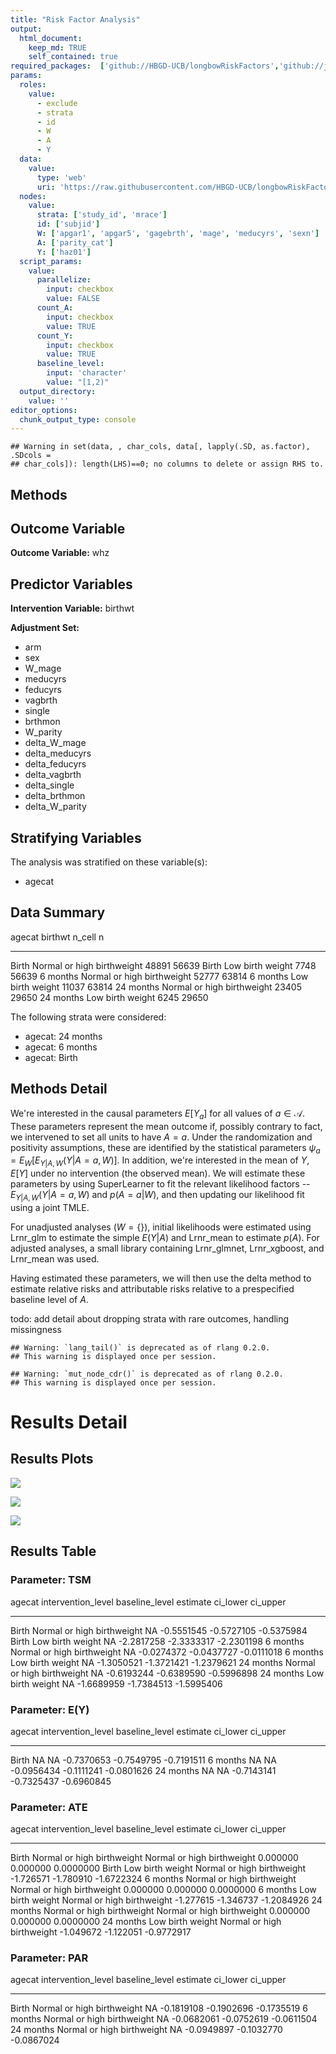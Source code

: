 ```yaml
---
title: "Risk Factor Analysis"
output: 
  html_document:
    keep_md: TRUE
    self_contained: true
required_packages:  ['github://HBGD-UCB/longbowRiskFactors','github://jeremyrcoyle/skimr@vector_types', 'github://tlverse/delayed']
params:
  roles:
    value:
      - exclude
      - strata
      - id
      - W
      - A
      - Y
  data: 
    value: 
      type: 'web'
      uri: 'https://raw.githubusercontent.com/HBGD-UCB/longbowRiskFactors/master/inst/sample_data/birthwt_data.rdata'
  nodes:
    value:
      strata: ['study_id', 'mrace']
      id: ['subjid']
      W: ['apgar1', 'apgar5', 'gagebrth', 'mage', 'meducyrs', 'sexn']
      A: ['parity_cat']
      Y: ['haz01']
  script_params:
    value:
      parallelize:
        input: checkbox
        value: FALSE
      count_A:
        input: checkbox
        value: TRUE
      count_Y:
        input: checkbox
        value: TRUE        
      baseline_level:
        input: 'character'
        value: "[1,2)"
  output_directory:
    value: ''
editor_options: 
  chunk_output_type: console
---
```







```
## Warning in set(data, , char_cols, data[, lapply(.SD, as.factor), .SDcols =
## char_cols]): length(LHS)==0; no columns to delete or assign RHS to.
```

## Methods
## Outcome Variable

**Outcome Variable:** whz

## Predictor Variables

**Intervention Variable:** birthwt

**Adjustment Set:**

* arm
* sex
* W_mage
* meducyrs
* feducyrs
* vagbrth
* single
* brthmon
* W_parity
* delta_W_mage
* delta_meducyrs
* delta_feducyrs
* delta_vagbrth
* delta_single
* delta_brthmon
* delta_W_parity

## Stratifying Variables

The analysis was stratified on these variable(s):

* agecat

## Data Summary

agecat      birthwt                       n_cell       n
----------  ---------------------------  -------  ------
Birth       Normal or high birthweight     48891   56639
Birth       Low birth weight                7748   56639
6 months    Normal or high birthweight     52777   63814
6 months    Low birth weight               11037   63814
24 months   Normal or high birthweight     23405   29650
24 months   Low birth weight                6245   29650


The following strata were considered:

* agecat: 24 months
* agecat: 6 months
* agecat: Birth



## Methods Detail

We're interested in the causal parameters $E[Y_a]$ for all values of $a \in \mathcal{A}$. These parameters represent the mean outcome if, possibly contrary to fact, we intervened to set all units to have $A=a$. Under the randomization and positivity assumptions, these are identified by the statistical parameters $\psi_a=E_W[E_{Y|A,W}(Y|A=a,W)]$.  In addition, we're interested in the mean of $Y$, $E[Y]$ under no intervention (the observed mean). We will estimate these parameters by using SuperLearner to fit the relevant likelihood factors -- $E_{Y|A,W}(Y|A=a,W)$ and $p(A=a|W)$, and then updating our likelihood fit using a joint TMLE.

For unadjusted analyses ($W=\{\}$), initial likelihoods were estimated using Lrnr_glm to estimate the simple $E(Y|A)$ and Lrnr_mean to estimate $p(A)$. For adjusted analyses, a small library containing Lrnr_glmnet, Lrnr_xgboost, and Lrnr_mean was used.

Having estimated these parameters, we will then use the delta method to estimate relative risks and attributable risks relative to a prespecified baseline level of $A$.

todo: add detail about dropping strata with rare outcomes, handling missingness



```
## Warning: `lang_tail()` is deprecated as of rlang 0.2.0.
## This warning is displayed once per session.
```

```
## Warning: `mut_node_cdr()` is deprecated as of rlang 0.2.0.
## This warning is displayed once per session.
```




# Results Detail

## Results Plots
![](/tmp/c4e946ab-e1e0-4273-bb5c-e9e34a0d8d72/05357d91-c3f8-46d7-87a1-91c31f664662/REPORT_files/figure-html/plot_tsm-1.png)<!-- -->



![](/tmp/c4e946ab-e1e0-4273-bb5c-e9e34a0d8d72/05357d91-c3f8-46d7-87a1-91c31f664662/REPORT_files/figure-html/plot_ate-1.png)<!-- -->



![](/tmp/c4e946ab-e1e0-4273-bb5c-e9e34a0d8d72/05357d91-c3f8-46d7-87a1-91c31f664662/REPORT_files/figure-html/plot_par-1.png)<!-- -->

## Results Table

### Parameter: TSM


agecat      intervention_level           baseline_level      estimate     ci_lower     ci_upper
----------  ---------------------------  ---------------  -----------  -----------  -----------
Birth       Normal or high birthweight   NA                -0.5551545   -0.5727105   -0.5375984
Birth       Low birth weight             NA                -2.2817258   -2.3333317   -2.2301198
6 months    Normal or high birthweight   NA                -0.0274372   -0.0437727   -0.0111018
6 months    Low birth weight             NA                -1.3050521   -1.3721421   -1.2379621
24 months   Normal or high birthweight   NA                -0.6193244   -0.6389590   -0.5996898
24 months   Low birth weight             NA                -1.6689959   -1.7384513   -1.5995406


### Parameter: E(Y)


agecat      intervention_level   baseline_level      estimate     ci_lower     ci_upper
----------  -------------------  ---------------  -----------  -----------  -----------
Birth       NA                   NA                -0.7370653   -0.7549795   -0.7191511
6 months    NA                   NA                -0.0956434   -0.1111241   -0.0801626
24 months   NA                   NA                -0.7143141   -0.7325437   -0.6960845


### Parameter: ATE


agecat      intervention_level           baseline_level                 estimate    ci_lower     ci_upper
----------  ---------------------------  ---------------------------  ----------  ----------  -----------
Birth       Normal or high birthweight   Normal or high birthweight     0.000000    0.000000    0.0000000
Birth       Low birth weight             Normal or high birthweight    -1.726571   -1.780910   -1.6722324
6 months    Normal or high birthweight   Normal or high birthweight     0.000000    0.000000    0.0000000
6 months    Low birth weight             Normal or high birthweight    -1.277615   -1.346737   -1.2084926
24 months   Normal or high birthweight   Normal or high birthweight     0.000000    0.000000    0.0000000
24 months   Low birth weight             Normal or high birthweight    -1.049672   -1.122051   -0.9772917


### Parameter: PAR


agecat      intervention_level           baseline_level      estimate     ci_lower     ci_upper
----------  ---------------------------  ---------------  -----------  -----------  -----------
Birth       Normal or high birthweight   NA                -0.1819108   -0.1902696   -0.1735519
6 months    Normal or high birthweight   NA                -0.0682061   -0.0752619   -0.0611504
24 months   Normal or high birthweight   NA                -0.0949897   -0.1032770   -0.0867024

